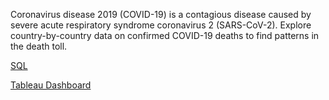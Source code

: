 
Coronavirus disease 2019 (COVID-19) is a contagious disease caused by severe acute respiratory syndrome coronavirus 2 (SARS-CoV-2). Explore country-by-country data on confirmed COVID-19 deaths to find patterns in the death toll.


[SQL](https://github.com/mirahari/covid/blob/main/covid.sql)

[Tableau Dashboard](https://public.tableau.com/app/profile/amirah1007/viz/COVID-19Dashboard_16328422918930/Dashboard1)


